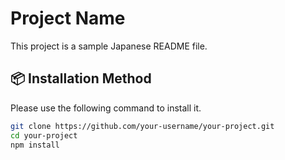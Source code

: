 # Project Name

This project is a sample Japanese README file.

## 📦 Installation Method

Please use the following command to install it.

```bash
git clone https://github.com/your-username/your-project.git
cd your-project
npm install  
```